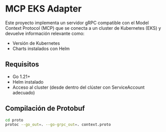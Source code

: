 # MCP EKS Adapter

Este proyecto implementa un servidor gRPC compatible con el Model Context Protocol (MCP) que se conecta a un cluster de Kubernetes (EKS) y devuelve información relevante como:

- Versión de Kubernetes
- Charts instalados con Helm

## Requisitos

- Go 1.21+
- Helm instalado
- Acceso al cluster (desde dentro del clúster con ServiceAccount adecuado)

## Compilación de Protobuf

```bash
cd proto
protoc --go_out=. --go-grpc_out=. context.proto
